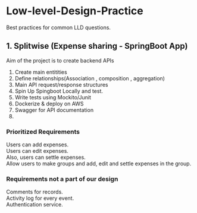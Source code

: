 # Low-level-Design-Practice
Best practices for common LLD questions.

## 1. Splitwise (Expense sharing - SpringBoot App)

Aim of the project is to create backend APIs 
1. Create main entitities
2. Define relationships(Association , composition , aggregation)
3. Main API request/response structures
4. Spin Up Spingboot Locally and test.
5. Write tests using Mockito/Junit
6. Dockerize & deploy on AWS
7. Swagger for API documentation
8. 
### Prioritized Requirements
Users can add expenses. </br>
Users can edit expenses.</br>
Also, users can settle expenses.</br>
Allow users to make groups and add, edit and settle expenses in the group.</br>

### Requirements not a part of our design
Comments for records.</br>
Activity log for every event.</br>
Authentication service.</br>
